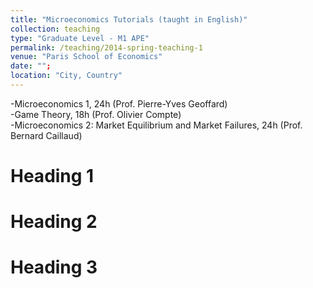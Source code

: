 ```yaml
---
title: "Microeconomics Tutorials (taught in English)"
collection: teaching
type: "Graduate Level - M1 APE"
permalink: /teaching/2014-spring-teaching-1
venue: "Paris School of Economics"
date: "";
location: "City, Country"
---
```


-Microeconomics 1, 24h (Prof. Pierre-Yves Geoffard) <br/>
-Game Theory, 18h (Prof. Olivier Compte) <br/>
-Microeconomics 2: Market Equilibrium and Market Failures, 24h (Prof. Bernard Caillaud)

Heading 1
======

Heading 2
======

Heading 3
======
